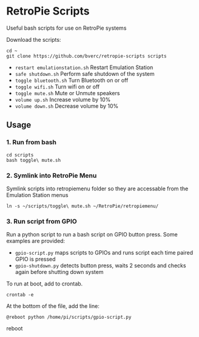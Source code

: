 # RetroPie Scripts

Useful bash scripts for use on RetroPie systems

Download the scripts:

    cd ~
    git clone https://github.com/bverc/retropie-scripts scripts

- `restart emulationstation.sh` Restart Emulation Station
- `safe shutdown.sh` Perform safe shutdown of the system
- `toggle bluetooth.sh` Turn Bluetooth on or off
- `toggle wifi.sh` Turn wifi on or off
- `toggle mute.sh` Mute or Unmute speakers
- `volume up.sh` Increase volume by 10%
- `volume down.sh` Decrease volume by 10%

## Usage

### 1. Run from bash

    cd scripts
    bash toggle\ mute.sh

### 2. Symlink into RetroPie Menu

Symlink scripts into retropiemenu folder so they are accessable from the Emulation Station menus

    ln -s ~/scripts/toggle\ mute.sh ~/RetroPie/retropiemenu/
    
### 3. Run script from GPIO

Run a python script to run a bash script on GPIO button press. Some examples are provided:

- `gpio-script.py` maps scripts to GPIOs and runs script each time paired GPIO is pressed
- `gpio-shutdown.py` detects button press, waits 2 seconds and checks again before shutting down system

To run at boot, add to crontab.

    crontab -e
    
At the bottom of the file, add the line:

    @reboot python /home/pi/scripts/gpio-script.py

reboot
